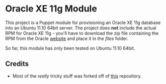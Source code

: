 Oracle XE 11g Module
=================

This project is a Puppet module for provisioning an Oracle XE 11g database into an Ubuntu 11.10 64bit server. The project does **not** include the actual RPM for Oracle XE 11g - you'll have to download the zip file containing the RPM from the Oracle [website](http://www.oracle.com/technetwork/products/express-edition/downloads/index.html?origref=http://docs.oracle.com/cd/E17781_01/install.112/e18802/toc.htm) and place it in the *files* folder.

So far, this module has only been tested on Ubuntu 11.10 64bit. 

Credits
-------
* Most of the *really* tricky stuff was forked off of [this](https://github.com/codescape/vagrant-oracle-xe) repository.
